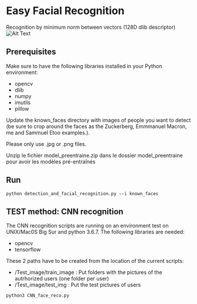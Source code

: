 # Easy Facial Recognition

Recognition by minimum norm between vectors (128D dlib descriptor)
![Alt Text](readme.gif)


## Prerequisites

Make sure to have the following libraries installed in your Python environment:

- opencv
- dlib
- numpy
- imutils
- pillow

Update the known_faces directory with images of people you want to detect (be sure to crop around the faces as the Zuckerberg, Emmmanuel Macron, me and Sammuel Etoo examples.).

Please only use .jpg or .png files.


Unzip le fichier model_preentraine.zip dans le dossier model_preentraine pour avoir les modèles pré-entraînés

## Run

```
python detection_and_facial_recognition.py --i known_faces
```

## TEST method: CNN recognition 

The CNN recognition scripts are running on an environment test on UNIX/Mac0S Big Sur and python 3.6.7. The following libraries are needed: 
- opencv
- tensorflow

These 2 paths have to be created from the location of the current scripts: 
- /Test_image/train_image : Put folders with the pictures of the autrhorized users (one folder per user)
- /Test_image/test_img :  Put the test pictures of users 

```
python3 CNN_face_reco.py 
```
